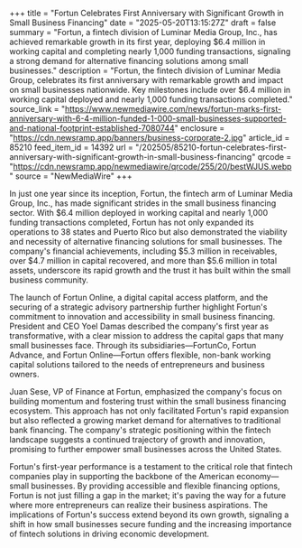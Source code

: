 +++
title = "Fortun Celebrates First Anniversary with Significant Growth in Small Business Financing"
date = "2025-05-20T13:15:27Z"
draft = false
summary = "Fortun, a fintech division of Luminar Media Group, Inc., has achieved remarkable growth in its first year, deploying $6.4 million in working capital and completing nearly 1,000 funding transactions, signaling a strong demand for alternative financing solutions among small businesses."
description = "Fortun, the fintech division of Luminar Media Group, celebrates its first anniversary with remarkable growth and impact on small businesses nationwide. Key milestones include over $6.4 million in working capital deployed and nearly 1,000 funding transactions completed."
source_link = "https://www.newmediawire.com/news/fortun-marks-first-anniversary-with-6-4-million-funded-1-000-small-businesses-supported-and-national-footprint-established-7080744"
enclosure = "https://cdn.newsramp.app/banners/business-corporate-2.jpg"
article_id = 85210
feed_item_id = 14392
url = "/202505/85210-fortun-celebrates-first-anniversary-with-significant-growth-in-small-business-financing"
qrcode = "https://cdn.newsramp.app/newmediawire/qrcode/255/20/bestWJUS.webp"
source = "NewMediaWire"
+++

<p>In just one year since its inception, Fortun, the fintech arm of Luminar Media Group, Inc., has made significant strides in the small business financing sector. With $6.4 million deployed in working capital and nearly 1,000 funding transactions completed, Fortun has not only expanded its operations to 38 states and Puerto Rico but also demonstrated the viability and necessity of alternative financing solutions for small businesses. The company's financial achievements, including $5.3 million in receivables, over $4.7 million in capital recovered, and more than $5.6 million in total assets, underscore its rapid growth and the trust it has built within the small business community.</p><p>The launch of Fortun Online, a digital capital access platform, and the securing of a strategic advisory partnership further highlight Fortun's commitment to innovation and accessibility in small business financing. President and CEO Yoel Damas described the company's first year as transformative, with a clear mission to address the capital gaps that many small businesses face. Through its subsidiaries—FortunCo, Fortun Advance, and Fortun Online—Fortun offers flexible, non-bank working capital solutions tailored to the needs of entrepreneurs and business owners.</p><p>Juan Sese, VP of Finance at Fortun, emphasized the company's focus on building momentum and fostering trust within the small business financing ecosystem. This approach has not only facilitated Fortun's rapid expansion but also reflected a growing market demand for alternatives to traditional bank financing. The company's strategic positioning within the fintech landscape suggests a continued trajectory of growth and innovation, promising to further empower small businesses across the United States.</p><p>Fortun's first-year performance is a testament to the critical role that fintech companies play in supporting the backbone of the American economy—small businesses. By providing accessible and flexible financing options, Fortun is not just filling a gap in the market; it's paving the way for a future where more entrepreneurs can realize their business aspirations. The implications of Fortun's success extend beyond its own growth, signaling a shift in how small businesses secure funding and the increasing importance of fintech solutions in driving economic development.</p>